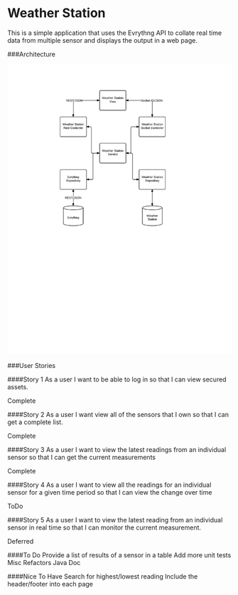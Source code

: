Weather Station
=========

This is a simple application that uses the Evrythng API to collate real time data from multiple sensor and displays the output in a web page.
 
###Architecture

![Weather Station Architecture](Evrythng.png "Architecture")

###User Stories

####Story 1
As a user I want to be able to log in so that I can view secured assets.

Complete
 
####Story 2
As a user I want view all of the sensors that I own so that I can get a complete list.

Complete

####Story 3
As a user I want to view the latest readings from an individual sensor so that I can get the current measurements

Complete

####Story 4
As a user I want to view all the readings for an individual sensor for a given time period so that I can view the change over time

ToDo

####Story 5
As a user I want to view the latest reading from an individual sensor in real time so that I can monitor the current measurement.

Deferred
 
####To Do
Provide a list of results of a sensor in a table
Add more unit tests
Misc Refactors
Java Doc

####Nice To Have
Search for highest/lowest reading
Include the header/footer into each page